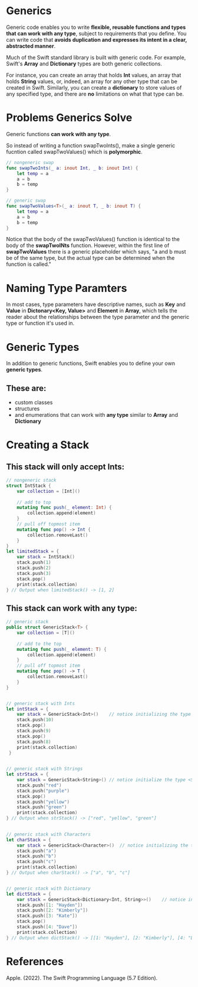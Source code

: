 # Generics 

Generic code enables you to write **flexible, reusable functions and types that can work with any type**, subject to requirements that you define. You can write code that **avoids duplication and expresses its intent in a clear, abstracted manner**. 

Much of the Swift standard library is built with generic code. For example, Swift's **Array** and **Dictionary** types are both generic collections. 

For instance, you can create an array that holds **Int** values, an array that holds **String** values, or, indeed, an array for any other type that can be created in Swift. Similarly, you can create a **dictionary** to store values of any specified type, and there are **no** limitations on what that type can be. 

# Problems Generics Solve
Generic functions **can work with any type**. 

So instead of writing a function swapTwoInts(), make a single generic fucntion called swapTwoValues() which is **polymorphic**. 

``` swift 
// nongeneric swap
func swapTwoInts(_ a: inout Int, _ b: inout Int) {
    let temp = a
    a = b
    b = temp
}

// generic swap
func swapTwoValues<T>(_ a: inout T, _ b: inout T) {
    let temp = a
    a = b
    b = temp
}
```  

Notice that the body of the swapTwoValues() function is identical to the body of the **swapTwoINts** function. However, within the first line of **swapTwoValues** there is a generic placeholder **<T>** which says, "a and b must be of the same type, but the actual type can be determined when the function is called." 

# Naming Type Paramters 
In most cases, type parameters have descriptive names, such as **Key** and **Value** in **Dictonary<Key, Value>** and **Element** in **Array<Element>**, which tells the reader about the relationships between the type parameter and the generic type or function it's used in. 

# Generic Types 
In addition to generic functions, Swift enables you to define your own **generic types**. 

## These are: 
- custom classes 
- structures 
- and enumerations that can work with **any type** similar to **Array** and **Dictionary** 
    
# Creating a Stack 
    


## This stack will only accept Ints: 
``` Swift
// nongeneric stack
struct IntStack {
    var collection = [Int]()
    
    // add to top
    mutating func push(_ element: Int) {
        collection.append(element)
    }
    // pull off topmost item
    mutating func pop() -> Int {
        collection.removeLast()
    }
}
let limitedStack = {
    var stack = IntStack()
    stack.push(1)
    stack.push(2)
    stack.push(3)
    stack.pop()
    print(stack.collection)
} // Output when limitedStack() -> [1, 2] 
``` 

## This stack can work with any type: 
``` Swift 
// generic stack
public struct GenericStack<T> {
    var collection = [T]()
    
    // add to the top
    mutating func push(_ element: T) {
        collection.append(element)
    }
    // pull off topmost item
    mutating func pop() -> T {
        collection.removeLast()
    }
}


// generic stack with Ints
let intStack = {
    var stack = GenericStack<Int>()    // notice initializing the type <Int>
    stack.push(10)
    stack.pop()
    stack.push(9)
    stack.pop()
    stack.push(8)
    print(stack.collection)
 } 

    
// generic stack with Strings
let strStack = {
    var stack = GenericStack<String>() // notice initialize the type <String>
    stack.push("red")
    stack.push("purple")
    stack.pop()
    stack.push("yellow")
    stack.push("green")
    print(stack.collection)
} // Output when strStack() -> ["red", "yellow", "green"]

    
// generic stack with Characters
let charStack = {
    var stack = GenericStack<Character>()  // notice initializing the type <Character>
    stack.push("a")
    stack.push("b")
    stack.push("c")
    print(stack.collection)
} // Output when charStack() -> ["a", "b", "c"]


// generic stack with Dictionary
let dictStack = {
    var stack = GenericStack<Dictionary<Int, String>>()    // notice initializing the type <Dictonary<Int, String>>
    stack.push([1: "Hayden"])
    stack.push([2: "Kimberly"])
    stack.push([3: "Kate"])
    stack.pop()
    stack.push([4: "Dave"])
    print(stack.collection)
} // Output when dictStack() -> [[1: "Hayden"], [2: "Kimberly"], [4: "Dave"]]
``` 
    
# References 
Apple. (2022). The Swift Programming Language (5.7 Edition).
